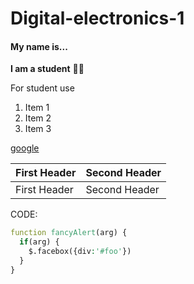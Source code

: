 # Digital-electronics-1

#### My name is...

**I am a student** :man_student:

For student use

1. Item 1
1. Item 2
1. Item 3

[google](https://www.google.com)

First Header | Second Header
------------ | -------------
First Header | Second Header

CODE:


```vhdl
function fancyAlert(arg) {
  if(arg) {
    $.facebox({div:'#foo'})
  }
}
```
